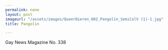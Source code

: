 ```yaml
---
permalink: none
layout: post
imageurl: "/assets/images/QueerDieren_002_Pangolin_SemiColV (1)-1.jpg"
title: Pangolin

---
```


Gay News Magazine No. 338
